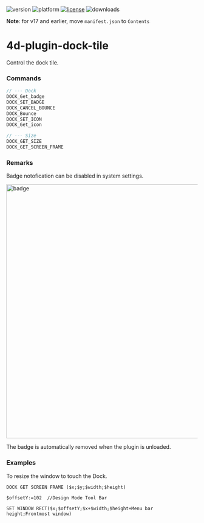 ![version](https://img.shields.io/badge/version-16%2B-8331AE)
![platform](https://img.shields.io/static/v1?label=platform&message=mac-intel%20|%20mac-arm&color=blue)
[![license](https://img.shields.io/github/license/miyako/4d-plugin-dock-tile)](LICENSE)
![downloads](https://img.shields.io/github/downloads/miyako/4d-plugin-dock-tile/total)

**Note**: for v17 and earlier, move `manifest.json` to `Contents`

# 4d-plugin-dock-tile

Control the dock tile.

### Commands

```c
// --- Dock
DOCK_Get_badge
DOCK_SET_BADGE
DOCK_CANCEL_BOUNCE
DOCK_Bounce
DOCK_SET_ICON
DOCK_Get_icon

// --- Size
DOCK_GET_SIZE
DOCK_GET_SCREEN_FRAME
```

### Remarks

Badge notofication can be disabled in system settings.

<img width="668" alt="badge" src="https://user-images.githubusercontent.com/1725068/92133614-8b915b00-ee43-11ea-96e3-ab222be0fb72.png">

The badge is automatically removed when the plugin is unloaded.

### Examples

To resize the window to touch the Dock.

```
DOCK GET SCREEN FRAME ($x;$y;$width;$height)

$offsetY:=102  //Design Mode Tool Bar

SET WINDOW RECT($x;$offsetY;$x+$width;$height+Menu bar height;Frontmost window)
```
